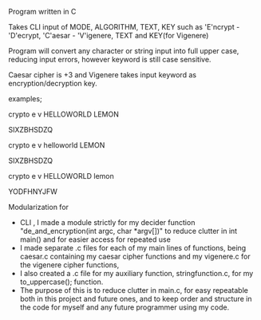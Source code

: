 Program written in C

Takes CLI input of MODE, ALGORITHM, TEXT, KEY such as
'E'ncrypt - 'D'ecrypt, 'C'aesar - 'V'igenere, TEXT and KEY(for Vigenere)

Program will convert any character or string input into full upper case, reducing input errors, however keyword is still case sensitive.

Caesar cipher is +3 and Vigenere takes input keyword as encryption/decryption key.

examples;

crypto e v HELLOWORLD LEMON

SIXZBHSDZQ

crypto e v helloworld LEMON

SIXZBHSDZQ

crypto e v HELLOWORLD lemon

YODFHNYJFW


Modularization for
 - CLI , I made a module strictly for my decider function "de_and_encryption(int argc, char *argv[])" to reduce clutter in int main() and for easier access for repeated use
 - I made separate .c files for each of my main lines of functions, being caesar.c containing my caesar cipher functions and my vigenere.c for the vigenere cipher functions,
 - I also created a .c file for my auxiliary function, stringfunction.c, for my to_uppercase(); function.
 - The purpose of this is to reduce clutter in main.c, for easy repeatable both in this project and future ones, and to keep order and structure in the code for myself and any future programmer using my code.

 
